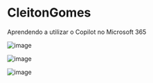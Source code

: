 # CleitonGomes

Aprendendo a utilizar o Copilot no Microsoft 365

![image](https://github.com/user-attachments/assets/03a425ff-06eb-45aa-a9b2-6cfac16df092)

![image](https://github.com/user-attachments/assets/2ad56ee9-881f-4760-9949-644be077b0f7)

![image](https://github.com/user-attachments/assets/0b056905-a998-4ecd-b707-3022ba520a11)

